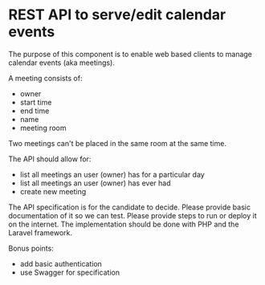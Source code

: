# REST API to serve/edit calendar events

The purpose of this component is to enable web based clients to manage calendar events (aka meetings).

A meeting consists of: 
- owner
- start time
- end time
- name
- meeting room

Two meetings can't be placed in the same room at the same time.

The API should allow for:
- list all meetings an user (owner) has for a particular day
- list all meetings an user (owner) has ever had
- create new meeting

The API specification is for the candidate to decide. Please provide basic documentation of it so we can test. Please provide steps to run or deploy it on the internet.
The implementation should be done with PHP and the Laravel framework.

Bonus points:
- add basic authentication
- use Swagger for specification

